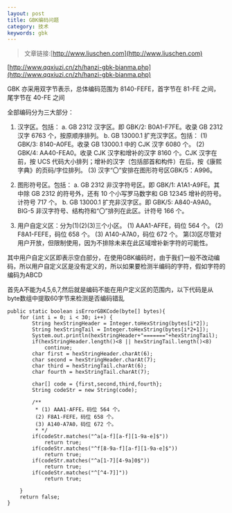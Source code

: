 ```yaml
---
layout: post
title: GBK编码问题
category: 技术
keywords: gbk
---
```


>文章链接:[http://www.liuschen.com](http://www.liuschen.com)

[http://www.qqxiuzi.cn/zh/hanzi-gbk-bianma.php](http://www.qqxiuzi.cn/zh/hanzi-gbk-bianma.php)

GBK 亦采用双字节表示，总体编码范围为 8140-FEFE，首字节在 81-FE 之间，尾字节在 40-FE 之间

全部编码分为三大部分：

1. 汉字区。包括：
a. GB 2312 汉字区。即 GBK/2: B0A1-F7FE。收录 GB 2312 汉字 6763 个，按原顺序排列。
b. GB 13000.1 扩充汉字区。包括：
(1) GBK/3: 8140-A0FE。收录 GB 13000.1 中的 CJK 汉字 6080 个。
(2) GBK/4: AA40-FEA0。收录 CJK 汉字和增补的汉字 8160 个。CJK 汉字在前，按 UCS 代码大小排列；增补的汉字（包括部首和构件）在后，按《康熙字典》的页码/字位排列。
(3) 汉字“〇”安排在图形符号区GBK/5：A996。

2. 图形符号区。包括：
a. GB 2312 非汉字符号区。即 GBK/1: A1A1-A9FE。其中除 GB 2312 的符号外，还有 10 个小写罗马数字和 GB 12345 增补的符号。计符号 717 个。
b. GB 13000.1 扩充非汉字区。即 GBK/5: A840-A9A0。BIG-5 非汉字符号、结构符和“〇”排列在此区。计符号 166 个。

3. 用户自定义区：分为(1)(2)(3)三个小区。
(1) AAA1-AFFE，码位 564 个。
(2) F8A1-FEFE，码位 658 个。
(3) A140-A7A0，码位 672 个。
第(3)区尽管对用户开放，但限制使用，因为不排除未来在此区域增补新字符的可能性。


其中用户自定义区即表示空白部分，在使用GBK编码时，由于我们一般不改动编码，所以用户自定义区是没有定义的，所以如果要检测半编码的字符，假如字符的编码为ABCD

首先A不能为4,5,6,7,然后就是编码不能在用户定义区的范围内，以下代码是从byte数组中提取60字节来检测是否编码错乱

	public static boolean isErrorGBKCode(byte[] bytes){
		for (int i = 0; i < 30; i++) {
			String hexStringHeader = Integer.toHexString(bytes[i*2]);
			String hexStringTail = Integer.toHexString(bytes[i*2+1]);
			System.out.println(hexStringHeader+"======="+hexStringTail);
			if(hexStringHeader.length()<8 || hexStringTail.length()<8)
				continue;
			char first = hexStringHeader.charAt(6);
			char second = hexStringHeader.charAt(7);
			char third = hexStringTail.charAt(6);
			char fourth = hexStringTail.charAt(7);

			char[] code = {first,second,third,fourth};
			String codeStr = new String(code);

			/**
			 * (1) AAA1-AFFE，码位 564 个。
			 (2) F8A1-FEFE，码位 658 个。
			 (3) A140-A7A0，码位 672 个。
			 * */
			if(codeStr.matches("^a[a-f][a-f][1-9a-e]$"))
				return true;
			if(codeStr.matches("^f[8-9a-f][a-f][1-9a-e]$"))
				return true;
			if(codeStr.matches("^a[1-7][4-9a]0$"))
				return true;
			if(codeStr.matches("^[^4-7]]"))
				return true;

		}
		return false;
	}


